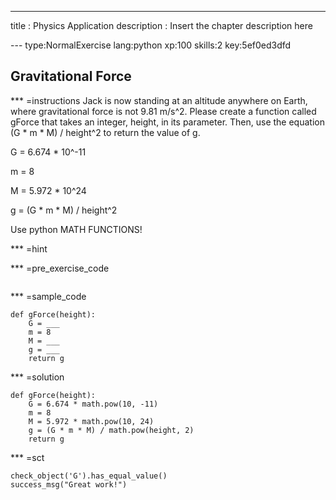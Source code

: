 ---
title       : Physics Application
description : Insert the chapter description here

--- type:NormalExercise lang:python xp:100 skills:2 key:5ef0ed3dfd
## Gravitational Force


*** =instructions
Jack is now standing at an altitude anywhere on Earth, where gravitational force is not 9.81 m/s^2. Please create a function called gForce that takes an integer, height, in its parameter. Then, use the equation (G * m * M) / height^2 to return the value of g.

G = 6.674 * 10^-11

m = 8

M = 5.972 * 10^24

g = (G * m * M) / height^2

Use python MATH FUNCTIONS!

*** =hint

*** =pre_exercise_code
```{python}

```

*** =sample_code
```{python}
def gForce(height):
    G = ___
    m = 8
    M = ___
    g = ___
    return g
```

*** =solution
```{python}
def gForce(height):
    G = 6.674 * math.pow(10, -11)
    m = 8
    M = 5.972 * math.pow(10, 24)
    g = (G * m * M) / math.pow(height, 2)
    return g
```

*** =sct
```{python}
check_object('G').has_equal_value()
success_msg("Great work!")
```
